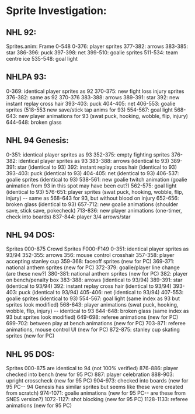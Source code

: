 # Sprite Investigation:

## NHL 92:
Sprites.anim: Frame 0-548
0-376: player sprites
377-382: arrows
383-385: star
386-396: puck
397-398: net
399-510: goalie sprites
511-534: team centre ice
535-548: goal light

## NHLPA 93:
0-369: identical player sprites as 92
370-375: new fight loss injury sprites
376-382: same as 92 370-376
383-388: arrows
389-391: star
392: new instant replay cross hair
393-403: puck
404-405: net
406-553: goalie sprites (518-553 new save/stick tap anims for 93)
554-567: goal light
568-643: new player animations for 93 (swat puck, hooking, wobble, flip, injury)
644-648: broken glass

## NHL 94 Genesis:
0-351: identical player sprites as 93
352-375: empty fighting sprites
376-382: identical player sprites as 93
383-388: arrows (identical to 93)
389-391: star (identical to 93)
392: instant replay cross hair (identical to 93)
393-403: puck (identical to 93)
404-405: net (identical to 93)
406-537: goalie sprites (identical to 93)
538-561: new goalie twitch animation (goalie animation from 93 in this spot may have been cut?)
562-575: goal light (identical to 93)
576-651: player sprites (swat puck, hooking, wobble, flip, injury) -- same as 568-643 for 93, but without blood on injury
652-656: broken glass (identical to 93)
657-712: new goalie animations (shoulder save, stick save, pokecheck)
713-836: new player animations (one-timer, check into boards)
837-844: player 3/4 arrows/star

## NHL 94 DOS:
Sprites 000-875
Crowd Sprites F000-F149
0-351: identical player sprites as 93/94
352-355: arrows
356: mouse control crosshair
357-358: player accepting stanley cup
359-368: faceoff sprites (new for PC)
369-371: national anthem sprites (new for PC)
372-379: goalie/player line change (are these new?)
380-381: national anthem sprites (new for PC)
382: player on bench/penalty box
383-388: arrows (identical to 93/94)
389-391: star (identical to 93/94)
392: instant replay cross hair (identical to 93/94)
393-403: puck (identical to 93/94)
405-406: net (identical to 93/94)
407-553: goalie sprites (identical to 93)
554-567: goal light (same index as 93 but sprites look modified)
568-643: player animations (swat puck, hooking, wobble, flip, injury) -- identical to 93
644-648: broken glass (same index as 93 but sprites look modified)
649-698: referee animations (new for PC)
699-702: between play at bench animations (new for PC)
703-871: referee animations, mouse control UI (new for PC)
872-875: stanley cup skating sprites (new for PC)

## NHL 95 DOS:
Sprites 000-875 are identical to 94 (not 100% verified)
876-886: player checked into bench (new for 95 PC)
887: player celebration
888-903: upright crosscheck (new for 95 PC)
904-973: checked into boards (new for 95 PC-- 94 Genesis has similar sprites but seems like these were created from scratch)
974-1071: goalie animations (new for 95 PC-- are these from SNES version?)
1072-1127: shot blocking (new for 95 PC)
1128-1133: referee animations (new for 95 PC)